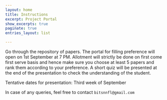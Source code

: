 ```yaml
---
layout: home
title: Instructions
excerpt: Project Portal
show_excerpts: true
paginate: true
entries_layout: list

---
```

Go through the repository of papers. The portal for filling preference will open on 1st  September at 7 PM.  Allotment will strictly be done on first come first serve basis and hence make sure you choose at least 5 papers and rank them according to your preference.  A short quiz will be presented at the end of the presentation to check the understanding of the student.

Tentative dates for presentation: Third week of September

In case of any queries, feel free to contact `bitsnnfl@gmail.com`